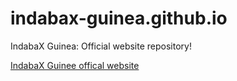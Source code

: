 # indabax-guinea.github.io

IndabaX Guinea: Official website repository!

[IndabaX Guinee offical website](https://indabax-guinea.github.io/)
